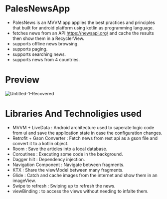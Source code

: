 # PalesNewsApp
- PalesNews is an MVVM app applies the best practices and principles that built for android platform using kotlin as programming language.
- fetches news from an API https://newsapi.org/ and cache the results then show them in a RecyclerView.
- supports offline news browsing.
- supports paging.
- supports searching news.
- supports news from 4 countries.

# Preview
![Untitled-1-Recovered](https://user-images.githubusercontent.com/78867217/164836681-17bea3f0-f550-48da-b4c2-18a43ea25cb1.jpg)

# Libraries And Technoligies used
- MVVM + LiveData : Android architecture used to saperate logic code from ui and save the application state in case the configuration changes.
- Retrofit + Gson Converter : Fetch news from rest api as a gson file and convert it to a kotlin object.
- Room : Save the articles into a local database.
- Coroutines : Executing some code in the background.
- Dagger hilt : Dependency injection.
- Navigation Component : Navigate between fragments.
- KTX : Share the viewModel between many fragments.
- Glide : Catch and cache images from the internet and show them in an imageView.
- Swipe to refresh : Swiping up to refresh the news.
- viewBinding : to access the views without needing to infalte them.
